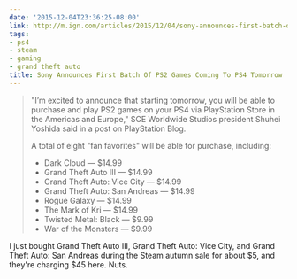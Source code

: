 ```yaml
---
date: '2015-12-04T23:36:25-08:00'
link: http://m.ign.com/articles/2015/12/04/sony-announces-first-batch-of-ps2-games-coming-to-ps4-tomorrow?utm_source=IGN%20hub%20page&utm_medium=IGN%20(front%20page)&utm_content=26&utm_campaign=Blogroll
tags:
- ps4
- steam
- gaming
- grand theft auto
title: Sony Announces First Batch Of PS2 Games Coming To PS4 Tomorrow
---
```


>"I’m excited to announce that starting tomorrow, you will be able to purchase and play PS2 games on your PS4 via PlayStation Store in the Americas and Europe," SCE Worldwide Studios president Shuhei Yoshida said in a post on PlayStation Blog.
>
>A total of eight "fan favorites" will be able for purchase, including:
>
>- Dark Cloud — $14.99
>- Grand Theft Auto III — $14.99
>- Grand Theft Auto: Vice City — $14.99
>- Grand Theft Auto: San Andreas — $14.99
>- Rogue Galaxy — $14.99
>- The Mark of Kri — $14.99
>- Twisted Metal: Black — $9.99
>- War of the Monsters — $9.99

I just bought Grand Theft Auto III, Grand Theft Auto: Vice City, and Grand Theft Auto: San Andreas during the Steam autumn sale for about $5, and they're charging $45 here. Nuts.
